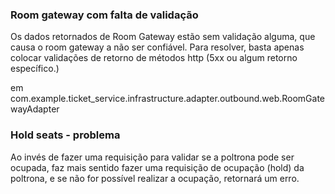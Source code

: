 ### Room gateway com falta de validação

Os dados retornados de Room Gateway estão sem validação alguma, que causa
o room gateway a não ser confiável.
Para resolver, basta apenas colocar validações de retorno de métodos http
(5xx ou algum retorno específico.)

em com.example.ticket_service.infrastructure.adapter.outbound.web.RoomGatewayAdapter

### Hold seats - problema

Ao invés de fazer uma requisição para validar se a poltrona pode ser ocupada,
faz mais sentido fazer uma requisição de ocupação (hold) da poltrona, e se não for
possível realizar a ocupação, retornará um erro.
